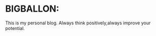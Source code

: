 BIGBALLON: 
======

This is my personal blog.
Always think positively,always improve your potential.